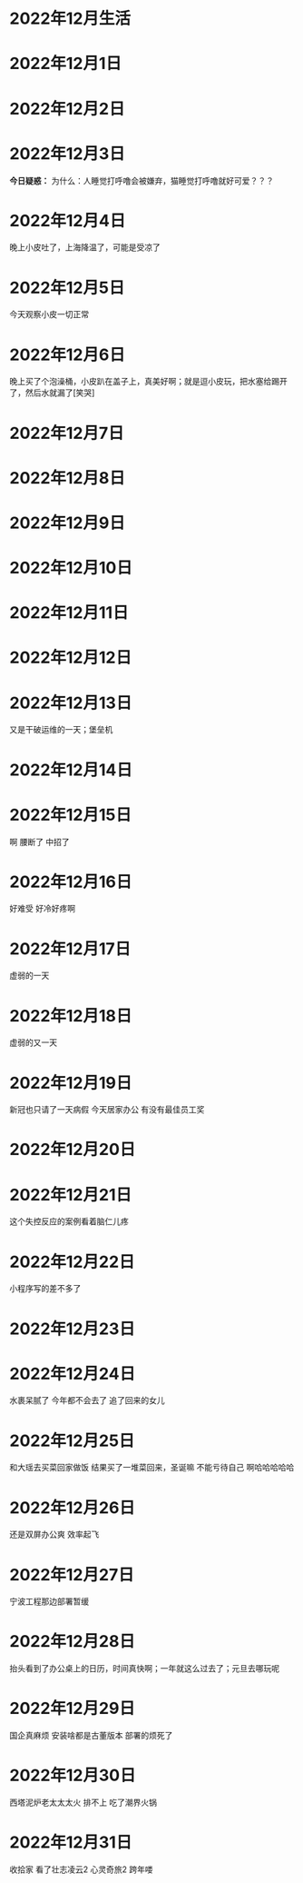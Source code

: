 # 2022年12月生活


# 2022年12月1日

# 2022年12月2日

# 2022年12月3日

**今日疑惑：**
为什么：人睡觉打呼噜会被嫌弃，猫睡觉打呼噜就好可爱？？？

# 2022年12月4日

晚上小皮吐了，上海降温了，可能是受凉了

# 2022年12月5日

今天观察小皮一切正常

# 2022年12月6日

晚上买了个泡澡桶，小皮趴在盖子上，真美好啊；就是逗小皮玩，把水塞给踢开了，然后水就漏了[笑哭]

# 2022年12月7日



# 2022年12月8日

# 2022年12月9日

# 2022年12月10日

# 2022年12月11日

# 2022年12月12日

# 2022年12月13日

又是干破运维的一天；堡垒机

# 2022年12月14日

# 2022年12月15日

啊 腰断了 中招了 

# 2022年12月16日

好难受 好冷好疼啊

# 2022年12月17日

虚弱的一天

# 2022年12月18日

虚弱的又一天

# 2022年12月19日

新冠也只请了一天病假 今天居家办公 有没有最佳员工奖

# 2022年12月20日



# 2022年12月21日

这个失控反应的案例看着脑仁儿疼

# 2022年12月22日

小程序写的差不多了

# 2022年12月23日

# 2022年12月24日

水裹呆腻了 今年都不会去了 追了回来的女儿

# 2022年12月25日

和大瑶去买菜回家做饭 结果买了一堆菜回来，圣诞嘛 不能亏待自己 啊哈哈哈哈哈

# 2022年12月26日

还是双屏办公爽 效率起飞

# 2022年12月27日

宁波工程那边部署暂缓

# 2022年12月28日

抬头看到了办公桌上的日历，时间真快啊；一年就这么过去了；元旦去哪玩呢

# 2022年12月29日

国企真麻烦 安装啥都是古董版本 部署的烦死了 

# 2022年12月30日

西塔泥炉老太太太火 排不上 吃了潮界火锅

# 2022年12月31日

收拾家 看了壮志凌云2 心灵奇旅2 跨年喽

